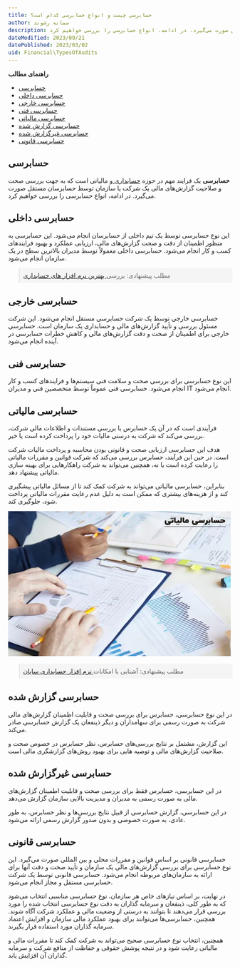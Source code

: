```yaml
---
title: حسابرسی چیست و انواع حسابرسی کدام است؟
author: سمانه رشوند  
description: حسابرسی یک فرایند مهم در حوزه حسابداری و مالیاتی است که به جهت بررسی صحت و صلاحیت گزارش‌های مالی یک شرکت یا سازمان توسط حسابرسان مستقل صورت می‌گیرد. در ادامه، انواع حسابرسی را بررسی خواهیم کرد.
dateModified: 2023/09/21
datePublished: 2023/03/02
uid: Financial\TypesOfAudits
---
```

**راهنمای مطالب**
- [حسابرسی](#حسابرسی)
- [حسابرسی داخلی](#حسابرسی-داخلی)
- [حسابرسی خارجی](#حسابرسی-خارجی)
- [حسابرسی فنی](#حسابرسی-فنی)
- [حسابرسی مالیاتی](#حسابرسی-مالیاتی)
- [حسابرسی گزارش شده](#حسابرسی-گزارش-شده)
- [حسابرسی غیرگزارش شده](#حسابرسی-غیرگزارش-شده)
- [حسابرسی قانونی](#حسابرسی-قانونی)

## حسابرسی

 **حسابرسی** یک فرایند مهم در حوزه <a href="https://www.hooshkar.com/Wiki/Financial/WhatIsAccounting" target="_blank">حسابداری
</a> و مالیاتی است که به جهت بررسی صحت و صلاحیت گزارش‌های مالی یک شرکت یا سازمان توسط حسابرسان مستقل صورت می‌گیرد. در ادامه، انواع حسابرسی را بررسی خواهیم کرد.

## حسابرسی داخلی
این نوع حسابرسی توسط یک تیم داخلی از حسابرسان انجام می‌شود. این حسابرسی به منظور اطمینان از دقت و صحت گزارش‌های مالی، ارزیابی عملکرد و بهبود فرایندهای کسب و کار انجام می‌شود. حسابرسی داخلی معمولاً توسط مدیران بالاترین سطح در یک سازمان انجام می‌شود.

<blockquote style="background-color:#f5f5f5; padding:0.5rem">
مطلب پیشنهادی: بررسی<a href="https://www.hooshkar.com/Wiki/Financial/ComparisonFinancialSoftware" target="_blank"> بهترین نرم افزار های حسابداری</a></blockquote>

## حسابرسی خارجی
حسابرسی خارجی توسط یک شرکت حسابرسی مستقل انجام می‌شود. این شرکت مسئول بررسی و تأیید گزارش‌های مالی و حسابداری یک سازمان است. حسابرسی خارجی برای اطمینان از صحت و دقت گزارش‌های مالی و کاهش خطرات حسابرسی در آینده انجام می‌شود.

## حسابرسی فنی
این نوع حسابرسی برای بررسی صحت و سلامت فنی سیستم‌ها و فرایندهای کسب و کار انجام می‌شود. حسابرسی فنی عموماً توسط متخصصین فنی و مدیران IT انجام می‌شود.

## حسابرسی مالیاتی
فرآیندی است که در آن یک حسابرس با بررسی مستندات و اطلاعات مالی شرکت، بررسی می‌کند که شرکت به درستی مالیات خود را پرداخت کرده است یا خیر. 

هدف این حسابرسی ارزیابی صحت و قانونی بودن محاسبه و پرداخت مالیات شرکت است. در حین این فرآیند، حسابرس بررسی می‌کند که شرکت قوانین و مقررات مالیاتی را رعایت کرده است یا نه، همچنین می‌تواند به شرکت راهکارهایی برای بهینه سازی مالیاتی پیشنهاد دهد. 

بنابراین، حسابرسی مالیاتی می‌تواند به شرکت کمک کند تا از مسائل مالیاتی پیشگیری کند و از هزینه‌های بیشتری که ممکن است به دلیل عدم رعایت مقررات مالیاتی پرداخت شود، جلوگیری کند.

![حسابرسی مالیاتی](./Images/TaxAudit.webp)

<blockquote style="background-color:#f5f5f5; padding:0.5rem">
مطلب پیشنهادی: آشنایی با امکانات<a href="https://www.hooshkar.com/Software/Sayan/Module/Accounting" target="_blank"> نرم افزار حسابداری سایان</a></blockquote>

## حسابرسی گزارش شده
در این نوع حسابرسی، حسابرس برای بررسی صحت و قابلیت اطمینان گزارش‌های مالی شرکت به صورت رسمی برای سهامداران و دیگر ذینفعان یک گزارش حسابرسی صادر می‌کند. 

این گزارش، مشتمل بر نتایج بررسی‌های حسابرس، نظر حسابرس در خصوص صحت و صلاحیت گزارش‌های مالی و توصیه هایی برای بهبود روش‌های گزارشگری مالی است.

## حسابرسی غیرگزارش شده
در این حسابرسی، حسابرس فقط برای بررسی صحت و قابلیت اطمینان گزارش‌های مالی به صورت رسمی به مدیران و مدیریت بالایی سازمان گزارش می‌دهد. 

در این حسابرسی، گزارش حسابرسی از قبیل نتایج بررسی‌ها و نظر حسابرس، به طور عادی، به صورت خصوصی و بدون صدور گزارش رسمی ارائه می‌شود.

## حسابرسی قانونی
حسابرسی قانونی بر اساس قوانین و مقررات محلی و بین المللی صورت می‌گیرد. این نوع حسابرسی برای بررسی گزارش‌های مالی یک سازمان و تأیید صحت و دقت آنها برای ارائه به سازمان‌های مربوطه انجام می‌شود. حسابرسی قانونی توسط یک شرکت حسابرسی مستقل و مجاز انجام می‌شود.


در نهایت، بر اساس نیازهای خاص هر سازمان، نوع حسابرسی مناسبی انتخاب می‌شود که به طور کلی، ذینفعان و سرمایه گذاران به دقت نوع حسابرسی انتخاب شده را مورد بررسی قرار می‌دهند تا بتوانند به درستی از وضعیت مالی و عملکرد شرکت آگاه شوند. همچنین، حسابرسی‌ها می‌توانند برای بهبود عملکرد مالی سازمان و افزایش اعتماد سرمایه گذاران مورد استفاده قرار بگیرند.

همچنین، انتخاب نوع حسابرسی صحیح می‌تواند به شرکت کمک کند تا مقررات مالی و مالیاتی رعایت شود و در نتیجه پوشش حقوقی و حفاظت از منافع شرکت و سرمایه گذاران آن افزایش یابد.


[حسابرسی]: #حسابرسی
[حسابرسی داخلی]: #حسابرسی-داخلی
[حسابرسی خارجی]: #حسابرسی-خارجی
[حسابرسی فنی]: #حسابرسی-فنی
[حسابرسی مالیاتی]: حسابرسی-مالیاتی
[حسابرسی گزارش شده]: #حسابرسی-گزارش-شده
[حسابرسی غیرگزارش شده]: #حسابرسی-غیرگزارش-شده
[حسابرسی قانونی]: #حسابرسی-قانونی